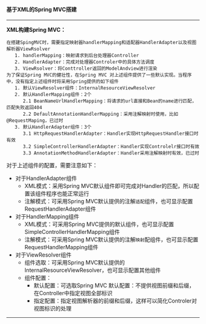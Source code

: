#### 基于XML的Spring MVC搭建  
---
**XML构建Spring MVC：**
```
在搭建SpingMVC时，需要指定映射器handlerMapping和适配器HandlerAdapter以及视图解析器ViewRsolver
   1. handlerMapping：映射请求到后台处理器Controller
   2. HandlerAdapter：完成对处理器Controler中的具体方法调度
   3. ViewRsolver：将Conttroller返回的ModelAndview进行渲染
为了保证Spring MVC的健壮性，在Spring MVC 对上述组件提供了一些默认实现。当程序中，没有指定上述组件时将采用Spring提供的如下组件
   1. 默认ViewResolver组件：InternalResourceViewResolver
   2. 默认HandlerMapping组件：2个
      2.1 BeanNameUrlHandlerMapping：将请求的url直接和Bean的name进行匹配，匹配失败返回404
      2.2 DefaultAnnotationHandlerMapping：采用注解映射时使用，比如@RequestMaping，已过时
   3. 默认HandlerAdapter组件：3个
      3.1 HttpRequestHandlerAdapter：Handler实现HttpRequestHandler接口时有效            														
      3.2 SimpleControllerHandlerAdapter：Handler实现Controlelr接口时有效
      3.3 AnnotationMethodHandlerAdapter：Handler采用注解映射时有效，已过时
```
对于上述组件的配置，需要注意如下：  
- 对于HandlerAdapter组件   
    - XML模式：采用Spring MVC默认组件即可完成对Handler的匹配，所以配置该组件程序也能正常运行  
    - 注解模式：可采用Spring MVC默认提供的注解`适配`组件，也可显示配置RequestHandlerAdapter组件  
- 对于HandlerMapping组件   
    - XML模式：可采用Spring MVC提供的默认组件，也可显示配置SimpleControllerHandlerMapping组件  
    - 注解模式：可采用Spring MVC默认提供的注解`映射`配组件，也可显示配置RequestHandlerMapping组件  
- 对于ViewResolver组件  
    - 组件选取：可采用Spring MVC默认提供的InternalResourceViewResolver，也可显示配置其他组件  
    - 组件配置：  
        - 默认配置：可选取Spring MVC 默认配置：不提供视图前缀和后缀，在Controller中指定视图全部标识  
        - 指定配置：指定视图解析器的前缀和后缀，这样可以简化Controler对视图标识的处理    

---

           
           

